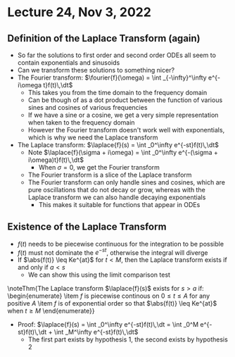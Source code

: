 # Lecture 24, Nov 3, 2022

## Definition of the Laplace Transform (again)

* So far the solutions to first order and second order ODEs all seem to contain exponentials and sinusoids
* Can we transform these solutions to something nicer?
* The Fourier transform: $\fourier{f}(\omega) = \int _{-\infty}^\infty e^{-i\omega t}f(t)\,\dt$
	* This takes you from the time domain to the frequency domain
	* Can be though of as a dot product between the function of various sines and cosines of various frequencies
	* If we have a sine or a cosine, we get a very simple representation when taken to the frequency domain
	* However the Fourier transform doesn't work well with exponentials, which is why we need the Laplace transform
* The Laplace transform: $\laplace{f}(s) = \int _0^\infty e^{-st}f(t)\,\dt$
	* Note $\laplace{f}(\sigma + i\omega) = \int _0^\infty e^{-(\sigma + i\omega)t}f(t)\,\dt$
		* When $\sigma = 0$, we get the Fourier transform
	* The Fourier transform is a slice of the Laplace transform
	* The Fourier transform can only handle sines and cosines, which are pure oscillations that do not decay or grow, whereas with the Laplace transform we can also handle decaying exponentials
		* This makes it suitable for functions that appear in ODEs

## Existence of the Laplace Transform

* $f(t)$ needs to be piecewise continuous for the integration to be possible
* $f(t)$ must not dominate the $e^{-st}$, otherwise the integral will diverge
* If $\abs{f(t)} \leq Ke^{at}$ for $t < M$, then the Laplace transform exists if and only if $a < s$
	* We can show this using the limit comparison test

\noteThm{The Laplace transform $\laplace{f}(s)$ exists for $s > a$ if:
\begin{enumerate}
	\item $f$ is piecewise continous on $0 \leq t \leq A$ for any positive $A$
	\item $f$ is of exponential order so that $\abs{f(t)} \leq Ke^{at}$ when $t \geq M$
\end{enumerate}}

* Proof: $\laplace{f}(s) = \int _0^\infty e^{-st}f(t)\,\dt = \int _0^M e^{-st}f(t)\,\dt + \int _M^\infty e^{-st}f(t)\,\dt$
	* The first part exists by hypothesis 1, the second exists by hypothesis 2

